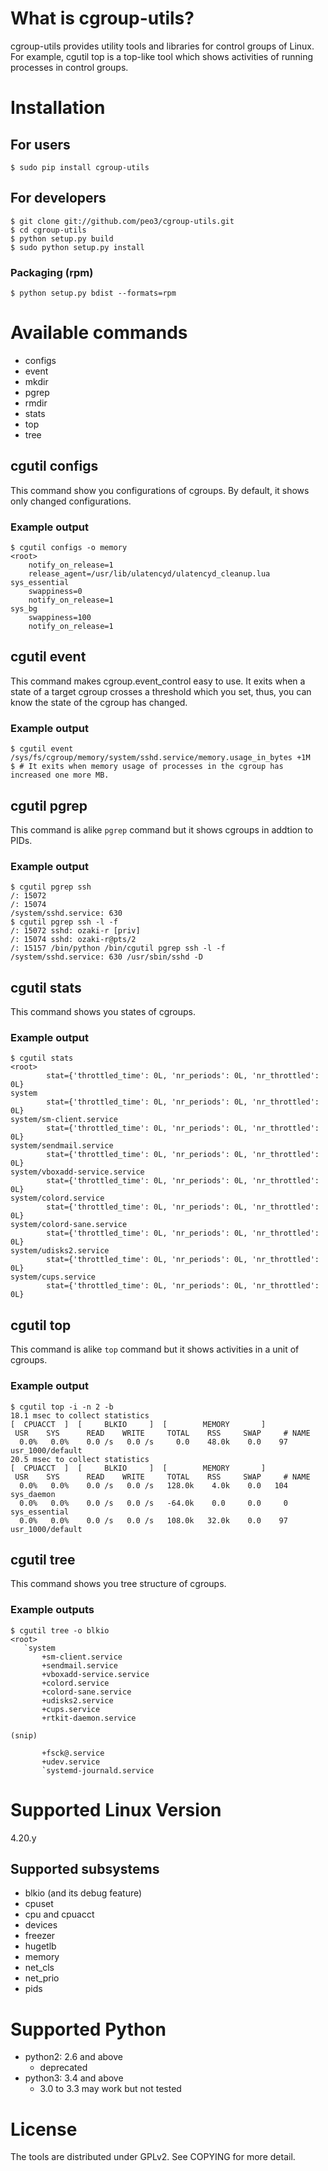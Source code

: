 # What is cgroup-utils?

cgroup-utils provides utility tools and libraries for control groups of Linux.
For example, cgutil top is a top-like tool which shows activities of running processes in control groups.

# Installation

## For users

    $ sudo pip install cgroup-utils

## For developers

    $ git clone git://github.com/peo3/cgroup-utils.git
    $ cd cgroup-utils
    $ python setup.py build
    $ sudo python setup.py install

### Packaging (rpm)

    $ python setup.py bdist --formats=rpm

# Available commands

- configs
- event
- mkdir
- pgrep
- rmdir
- stats
- top
- tree

## cgutil configs

This command show you configurations of cgroups.
By default, it shows only changed configurations.

### Example output

    $ cgutil configs -o memory
    <root>
        notify_on_release=1
    	release_agent=/usr/lib/ulatencyd/ulatencyd_cleanup.lua
    sys_essential
    	swappiness=0
    	notify_on_release=1
    sys_bg
    	swappiness=100
    	notify_on_release=1

## cgutil event

This command makes cgroup.event\_control easy to use.
It exits when a state of a target cgroup crosses a threshold which you set,
thus, you can know the state of the cgroup has changed.

### Example output

    $ cgutil event /sys/fs/cgroup/memory/system/sshd.service/memory.usage_in_bytes +1M
    $ # It exits when memory usage of processes in the cgroup has increased one more MB.

## cgutil pgrep

This command is alike `pgrep` command but it shows cgroups in addtion to PIDs.

### Example output

    $ cgutil pgrep ssh
    /: 15072
    /: 15074
    /system/sshd.service: 630
    $ cgutil pgrep ssh -l -f
    /: 15072 sshd: ozaki-r [priv]
    /: 15074 sshd: ozaki-r@pts/2
    /: 15157 /bin/python /bin/cgutil pgrep ssh -l -f
    /system/sshd.service: 630 /usr/sbin/sshd -D

## cgutil stats

This command shows you states of cgroups.

### Example output

    $ cgutil stats
    <root>
            stat={'throttled_time': 0L, 'nr_periods': 0L, 'nr_throttled': 0L}
    system  
            stat={'throttled_time': 0L, 'nr_periods': 0L, 'nr_throttled': 0L}
    system/sm-client.service
            stat={'throttled_time': 0L, 'nr_periods': 0L, 'nr_throttled': 0L}
    system/sendmail.service
            stat={'throttled_time': 0L, 'nr_periods': 0L, 'nr_throttled': 0L}
    system/vboxadd-service.service
            stat={'throttled_time': 0L, 'nr_periods': 0L, 'nr_throttled': 0L}
    system/colord.service
            stat={'throttled_time': 0L, 'nr_periods': 0L, 'nr_throttled': 0L}
    system/colord-sane.service
            stat={'throttled_time': 0L, 'nr_periods': 0L, 'nr_throttled': 0L}
    system/udisks2.service
            stat={'throttled_time': 0L, 'nr_periods': 0L, 'nr_throttled': 0L}
    system/cups.service
            stat={'throttled_time': 0L, 'nr_periods': 0L, 'nr_throttled': 0L}

## cgutil top

This command is alike `top` command but it shows activities in a unit of cgroups.

### Example output

    $ cgutil top -i -n 2 -b
    18.1 msec to collect statistics
    [  CPUACCT  ]  [     BLKIO     ]  [        MEMORY       ]
     USR    SYS      READ    WRITE     TOTAL    RSS     SWAP     # NAME
      0.0%   0.0%    0.0 /s   0.0 /s     0.0    48.0k    0.0    97 usr_1000/default
    20.5 msec to collect statistics
    [  CPUACCT  ]  [     BLKIO     ]  [        MEMORY       ]
     USR    SYS      READ    WRITE     TOTAL    RSS     SWAP     # NAME
      0.0%   0.0%    0.0 /s   0.0 /s   128.0k    4.0k    0.0   104 sys_daemon
      0.0%   0.0%    0.0 /s   0.0 /s   -64.0k    0.0     0.0     0 sys_essential
      0.0%   0.0%    0.0 /s   0.0 /s   108.0k   32.0k    0.0    97 usr_1000/default

## cgutil tree

This command shows you tree structure of cgroups.

### Example outputs
    $ cgutil tree -o blkio
    <root>
       `system
           +sm-client.service
           +sendmail.service
           +vboxadd-service.service
           +colord.service
           +colord-sane.service
           +udisks2.service
           +cups.service
           +rtkit-daemon.service

    (snip)

           +fsck@.service
           +udev.service
           `systemd-journald.service

# Supported Linux Version

4.20.y

## Supported subsystems

- blkio (and its debug feature)
- cpuset
- cpu and cpuacct
- devices
- freezer
- hugetlb
- memory
- net\_cls
- net\_prio
- pids

# Supported Python

- python2: 2.6 and above
  - deprecated
- python3: 3.4 and above
  - 3.0 to 3.3 may work but not tested

# License

The tools are distributed under GPLv2. See COPYING for more detail.
